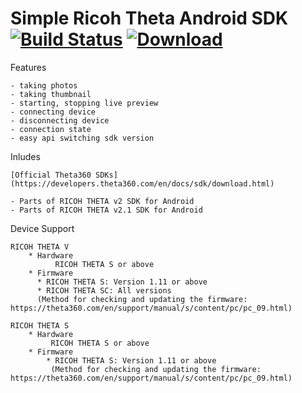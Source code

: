 # Simple Ricoh Theta Android SDK [![Build Status](https://app.bitrise.io/app/3cbaae287f980196/status.svg?token=H__5RNcOW8Q_RGvi23mwUQ)](https://app.bitrise.io/app/3cbaae287f980196) [ ![Download](https://api.bintray.com/packages/exozetag/maven/RicohThetaAndroidSDK/images/download.svg) ](https://bintray.com/exozetag/maven/RicohThetaAndroidSDK/_latestVersion)


Features

    - taking photos
    - taking thumbnail
    - starting, stopping live preview
    - connecting device
    - disconnecting device
    - connection state
    - easy api switching sdk version

Inludes

    [Official Theta360 SDKs](https://developers.theta360.com/en/docs/sdk/download.html)

    - Parts of RICOH THETA v2 SDK for Android
    - Parts of RICOH THETA v2.1 SDK for Android

Device Support

    RICOH THETA V
        * Hardware
              RICOH THETA S or above
        * Firmware
          * RICOH THETA S: Version 1.11 or above
          * RICOH THETA SC: All versions
          (Method for checking and updating the firmware:  https://theta360.com/en/support/manual/s/content/pc/pc_09.html)

    RICOH THETA S
        * Hardware
             RICOH THETA S or above
        * Firmware
            * RICOH THETA S: Version 1.11 or above
             (Method for checking and updating the firmware:  https://theta360.com/en/support/manual/s/content/pc/pc_09.html)